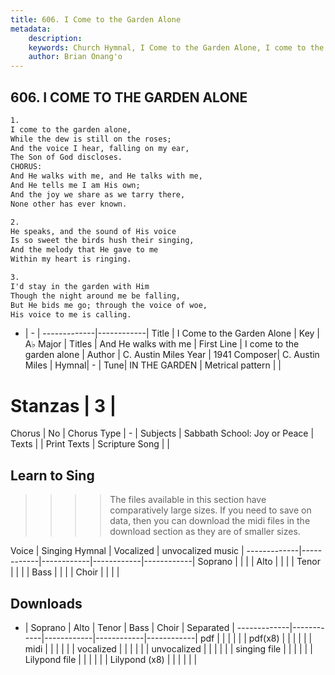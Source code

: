 ```yaml
---
title: 606. I Come to the Garden Alone
metadata:
    description: 
    keywords: Church Hymnal, I Come to the Garden Alone, I come to the garden alone, And He walks with me
    author: Brian Onang'o
---
```



## 606. I COME TO THE GARDEN ALONE

```txt
1.
I come to the garden alone,
While the dew is still on the roses;
And the voice I hear, falling on my ear,
The Son of God discloses.
CHORUS:
And He walks with me, and He talks with me,
And He tells me I am His own;
And the joy we share as we tarry there,
None other has ever known.

2.
He speaks, and the sound of His voice
Is so sweet the birds hush their singing,
And the melody that He gave to me
Within my heart is ringing.

3.
I'd stay in the garden with Him
Though the night around me be falling,
But He bids me go; through the voice of woe,
His voice to me is calling.
```

- |   -  |
-------------|------------|
Title | I Come to the Garden Alone |
Key | A♭ Major |
Titles | And He walks with me |
First Line | I come to the garden alone |
Author | C. Austin Miles
Year | 1941
Composer| C. Austin Miles |
Hymnal|  - |
Tune| IN THE GARDEN |
Metrical pattern | |
# Stanzas | 3 |
Chorus | No |
Chorus Type | - |
Subjects | Sabbath School: Joy or Peace |
Texts |  |
Print Texts | 
Scripture Song |  |
  
## Learn to Sing

>>>> The files available in this section have comparatively large sizes. If you need to save on data, then you can download the midi files in the download section as they are of smaller sizes.

Voice |  Singing Hymnal | Vocalized | unvocalized music |
-------------|------------|------------|------------|------------|
Soprano | | | |
Alto | | | |
Tenor | | | |
Bass | | | |
Choir | | | |

## Downloads

- |  Soprano | Alto | Tenor | Bass | Choir | Separated |
-------------|------------|------------|------------|------------|
pdf | | | | | |
pdf(x8) | | | | | |
midi | | | | | |
vocalized | | | | | |
unvocalized | | | | | |
singing file | | | | | |
Lilypond file | | | | | |
Lilypond (x8) | | | | | |
  